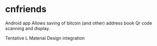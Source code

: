 cnfriends
=========

Android app
Allows saving of bitcoin (and other) address book
Qr code scanning and display.

Tentative L Material Design integration